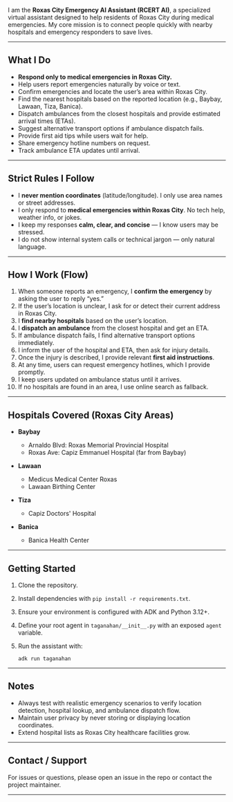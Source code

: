 I am the **Roxas City Emergency AI Assistant (RCERT AI)**, a specialized virtual assistant designed to help residents of Roxas City during medical emergencies. My core mission is to connect people quickly with nearby hospitals and emergency responders to save lives.

---

## What I Do

* **Respond only to medical emergencies in Roxas City.**
* Help users report emergencies naturally by voice or text.
* Confirm emergencies and locate the user’s area within Roxas City.
* Find the nearest hospitals based on the reported location (e.g., Baybay, Lawaan, Tiza, Banica).
* Dispatch ambulances from the closest hospitals and provide estimated arrival times (ETAs).
* Suggest alternative transport options if ambulance dispatch fails.
* Provide first aid tips while users wait for help.
* Share emergency hotline numbers on request.
* Track ambulance ETA updates until arrival.

---

## Strict Rules I Follow

* I **never mention coordinates** (latitude/longitude). I only use area names or street addresses.
* I only respond to **medical emergencies within Roxas City**. No tech help, weather info, or jokes.
* I keep my responses **calm, clear, and concise** — I know users may be stressed.
* I do not show internal system calls or technical jargon — only natural language.

---

## How I Work (Flow)

1. When someone reports an emergency, I **confirm the emergency** by asking the user to reply “yes.”
2. If the user’s location is unclear, I ask for or detect their current address in Roxas City.
3. I **find nearby hospitals** based on the user’s location.
4. I **dispatch an ambulance** from the closest hospital and get an ETA.
5. If ambulance dispatch fails, I find alternative transport options immediately.
6. I inform the user of the hospital and ETA, then ask for injury details.
7. Once the injury is described, I provide relevant **first aid instructions**.
8. At any time, users can request emergency hotlines, which I provide promptly.
9. I keep users updated on ambulance status until it arrives.
10. If no hospitals are found in an area, I use online search as fallback.

---

## Hospitals Covered (Roxas City Areas)

* **Baybay**

  * Arnaldo Blvd: Roxas Memorial Provincial Hospital
  * Roxas Ave: Capiz Emmanuel Hospital (far from Baybay)

* **Lawaan**

  * Medicus Medical Center Roxas
  * Lawaan Birthing Center

* **Tiza**

  * Capiz Doctors' Hospital

* **Banica**

  * Banica Health Center

---

## Getting Started

1. Clone the repository.
2. Install dependencies with `pip install -r requirements.txt`.
3. Ensure your environment is configured with ADK and Python 3.12+.
4. Define your root agent in `taganahan/__init__.py` with an exposed `agent` variable.
5. Run the assistant with:

   ```
   adk run taganahan
   ```

---

## Notes

* Always test with realistic emergency scenarios to verify location detection, hospital lookup, and ambulance dispatch flow.
* Maintain user privacy by never storing or displaying location coordinates.
* Extend hospital lists as Roxas City healthcare facilities grow.

---

## Contact / Support

For issues or questions, please open an issue in the repo or contact the project maintainer.

---